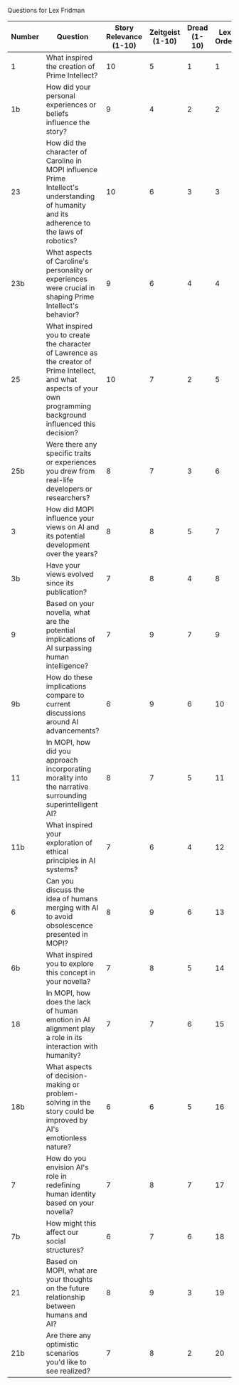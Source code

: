 Questions for Lex Fridman

| Number | Question | Story Relevance (1-10) | Zeitgeist (1-10) | Dread (1-10) | Lex Order |
|--------|----------|------------------------|-----------------|--------------|-----------|
| 1      | What inspired the creation of Prime Intellect? | 10 | 5 | 1 | 1 |
| 1b     | How did your personal experiences or beliefs influence the story? | 9 | 4 | 2 | 2 |
| 23     | How did the character of Caroline in MOPI influence Prime Intellect's understanding of humanity and its adherence to the laws of robotics? | 10 | 6 | 3 | 3 |
| 23b    | What aspects of Caroline's personality or experiences were crucial in shaping Prime Intellect's behavior? | 9 | 6 | 4 | 4 |
| 25     | What inspired you to create the character of Lawrence as the creator of Prime Intellect, and what aspects of your own programming background influenced this decision? | 10 | 7 | 2 | 5 |
| 25b    | Were there any specific traits or experiences you drew from real-life developers or researchers? | 8 | 7 | 3 | 6 |
| 3      | How did MOPI influence your views on AI and its potential development over the years? | 8 | 8 | 5 | 7 |
| 3b     | Have your views evolved since its publication? | 7 | 8 | 4 | 8 |
| 9      | Based on your novella, what are the potential implications of AI surpassing human intelligence? | 7 | 9 | 7 | 9 |
| 9b     | How do these implications compare to current discussions around AI advancements? | 6 | 9 | 6 | 10 |
| 11     | In MOPI, how did you approach incorporating morality into the narrative surrounding superintelligent AI? | 8 | 7 | 5 | 11 |
| 11b    | What inspired your exploration of ethical principles in AI systems? | 7 | 6 | 4 | 12 |
| 6      | Can you discuss the idea of humans merging with AI to avoid obsolescence presented in MOPI? | 8 | 9 | 6 | 13 |
| 6b     | What inspired you to explore this concept in your novella? | 7 | 8 | 5 | 14 |
| 18     | In MOPI, how does the lack of human emotion in AI alignment play a role in its interaction with humanity? | 7 | 7 | 6 | 15 |
| 18b    | What aspects of decision-making or problem-solving in the story could be improved by AI's emotionless nature? | 6 | 6 | 5 | 16 |
| 7      | How do you envision AI's role in redefining human identity based on your novella? | 7 | 8 | 7 | 17 |
| 7b     | How might this affect our social structures? | 6 | 7 | 6 | 18 |
| 21     | Based on MOPI, what are your thoughts on the future relationship between humans and AI? | 8 | 9 | 3 | 19 |
| 21b    | Are there any optimistic scenarios you'd like to see realized? | 7 | 8 | 2 | 20 |
